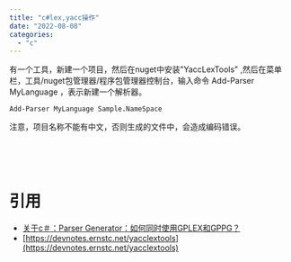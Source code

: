```yaml
---
title: "c#lex,yacc操作"
date: "2022-08-08"
categories: 
  - "c"
---
```


有一个工具，新建一个项目，然后在nuget中安装"YaccLexTools" ,然后在菜单栏，工具/nuget包管理器/程序包管理器控制台，输入命令 Add-Parser MyLanguage ，表示新建一个解析器。

```
Add-Parser MyLanguage Sample.NameSpace
```

注意，项目名称不能有中文，否则生成的文件中，会造成编码错误。

 

 

# 引用

- [关于c＃：Parser Generator：如何同时使用GPLEX和GPPG？](https://www.codenong.com/10808564/)
- [https://devnotes.ernstc.net/yacclextools](https://devnotes.ernstc.net/yacclextools)
